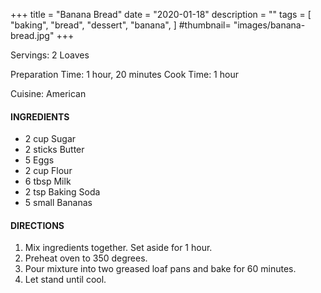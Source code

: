 +++
title = "Banana Bread"
date = "2020-01-18"
description = ""
tags = [
    "baking",
    "bread",
    "dessert",
    "banana",
]
#thumbnail= "images/banana-bread.jpg"
+++

Servings: 2 Loaves <!--more-->

Preparation Time: 1 hour, 20 minutes 
Cook Time: 1 hour 

Cuisine: American

#### INGREDIENTS 
* 2 cup Sugar 
* 2 sticks Butter 
* 5 Eggs 
* 2 cup Flour 
* 6 tbsp Milk 
* 2 tsp Baking Soda
* 5 small Bananas 

#### DIRECTIONS 
1. Mix ingredients together. Set aside for 1 hour. 
2. Preheat oven to 350 degrees. 
3. Pour mixture into two greased loaf pans and bake for 60 minutes. 
4. Let stand until cool. 

